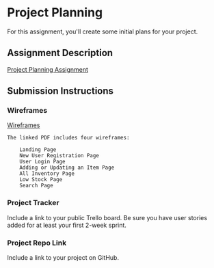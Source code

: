 # Project Planning
For this assignment, you'll create some initial plans for your project.

## Assignment Description
[Project Planning Assignment](https://education.launchcode.org/liftoff/modules/assignments/project-planning)

## Submission Instructions

### Wireframes

[Wireframes](https://github.com/RoohieK/liftoff-assignments/blob/master/P3-Project_Planning/Wireframes.pdf)

	The linked PDF includes four wireframes:

		Landing Page
		New User Registration Page
		User Login Page
		Adding or Updating an Item Page
		All Inventory Page
		Low Stock Page
		Search Page

### Project Tracker

Include a link to your public Trello board. Be sure you have user stories added for at least your first 2-week sprint.

### Project Repo Link

Include a link to your project on GitHub.

